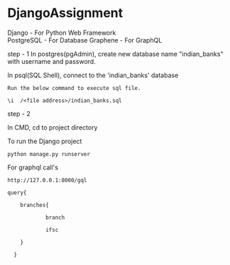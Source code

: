 # DjangoAssignment

Django - For Python Web Framework  
PostgreSQL - For Database
Graphene - For GraphQL

step - 1
  In postgres(pgAdmin), create new database name "indian_banks" with username and password.

  In psql(SQL Shell), connect to the 'indian_banks' database 
  
    Run the below command to execute sql file.
 
    \i  /<file address>/indian_banks.sql
    
step - 2

  In CMD, cd to project directory
  
  To run the Django project
    
    python manage.py runserver 
 
  For graphql call's
    
    http://127.0.0.1:8000/gql
    
    query{

        branches{

                branch

                ifsc

        }  

      }
